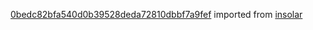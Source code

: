 [0bedc82bfa540d0b39528deda72810dbbf7a9fef](https://github.com/insolar/insolar/commit/0bedc82bfa540d0b39528deda72810dbbf7a9fef) imported from [insolar](https://github.com/insolar/insolar)
